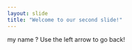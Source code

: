 ```yaml
---
layout: slide
title: "Welcome to our second slide!"
---
```

my name ?
Use the left arrow to go back!
